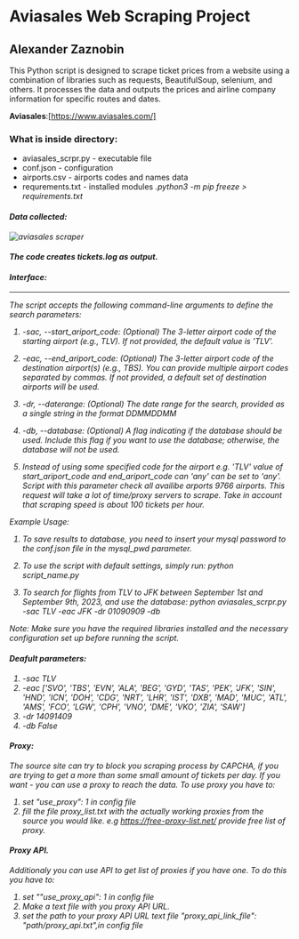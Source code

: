 # Aviasales Web Scraping Project
## Alexander Zaznobin
This Python script is designed to scrape ticket prices from a website using a combination of libraries such as requests, BeautifulSoup, selenium, and others. It processes the data and outputs the prices and airline company information for specific routes and dates. 


**Aviasales**:[https://www.aviasales.com/]
### What is inside directory: 
* aviasales_scrpr.py -  executable file 
* conf.json - configuration
* airports.csv - airports codes and names data 
* requrements.txt - installed modules <i>.python3 -m pip freeze > requirements.txt<i>

#### Data collected:
![aviasales scraper](https://user-images.githubusercontent.com/127748062/229361563-90ac371a-07fe-4161-9f31-4864221a1f79.png)

#### The code creates tickets.log as output. 


#### Interface: 
-----------------
The script accepts the following command-line arguments to define the search parameters:

1. -sac, --start_ariport_code: (Optional) The 3-letter airport code of the starting airport (e.g., TLV). If not provided, the default value is 'TLV'.

2. -eac, --end_ariport_code: (Optional) The 3-letter airport code of the destination airport(s) (e.g., TBS). You can provide multiple airport codes separated by commas. If not provided, a default set of destination airports will be used.

3. -dr, --daterange: (Optional) The date range for the search, provided as a single string in the format DDMMDDMM

4. -db, --database: (Optional) A flag indicating if the database should be used. Include this flag if you want to use the database; otherwise, the database will not be used.

5. Instead of using some specified code for the airport e.g. 'TLV' 
value of start_ariport_code and end_ariport_code can 'any' can be set to 'any'. 
Script with this parameter check all availibe arports 9766 airports. 
This request will take a lot of time/proxy servers to scrape.
Take in account that scraping speed is about 100 tickets per hour. 

Example Usage:
1. To save results to database, you need to insert your mysql password to the conf.json file in the mysql_pwd parameter. 

2. To use the script with default settings, simply run:
   python script_name.py

3. To search for flights from TLV to JFK between September 1st and September 9th, 2023, and use the database:
   python aviasales_scrpr.py -sac TLV -eac JFK -dr 01090909 -db

Note: Make sure you have the required libraries installed and the necessary configuration set up before running the script.

#### Deafult parameters: 
1. -sac TLV
2. -eac ['SVO', 'TBS', 'EVN', 'ALA', 'BEG', 'GYD', 'TAS', 'PEK', 'JFK', 'SIN', 'HND', 'ICN', 'DOH',
                   'CDG', 'NRT', 'LHR', 'IST', 'DXB', 'MAD', 'MUC', 'ATL', 'AMS',
                   'FCO', 'LGW', 'CPH', 'VNO', 'DME', 'VKO', 'ZIA', 'SAW'] 
3. -dr 14091409
4. -db False


#### Proxy:
The source site can try to block you scraping process by CAPCHA, if you are trying to get a more than some small amount of tickets per day.
If you want - you can use a proxy to reach the data.
To use proxy you have to: 
1) set "use_proxy": 1 in config file
2) fill the file proxy_list.txt with the actually working proxies from the source you would like.
e.g https://free-proxy-list.net/ provide free list of proxy.

#### Proxy API.
Additionaly you can use API to get list of proxies if you have one.
To do this you have to: 
1) set ""use_proxy_api": 1 in config file
2) Make a text file with you proxy API URL.
3) set the path to your proxy API URL text file "proxy_api_link_file": "path/proxy_api.txt",in config file 